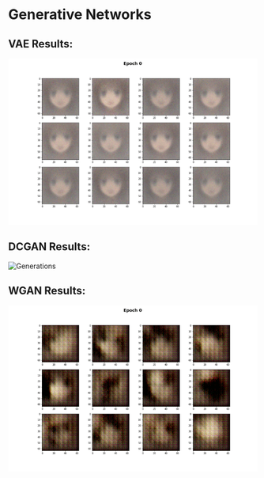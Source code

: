 # Generative Networks


## VAE Results:

![Generations](./results/vae_results.gif)


## DCGAN Results:

![Generations](./results/results.gif)


## WGAN Results:

![Generations](./results/wgan_results.gif)
